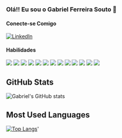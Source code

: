 ### Olá!! Eu sou o Gabriel Ferreira Souto 👋

<h4>Conecte-se Comigo</h4>
<a href="https://www.linkedin.com/in/gabriel-ferreira-souto/">
  <img alt="LinkedIn" src="https://img.shields.io/badge/LinkedIn-000?style=for-the-badge&logo=linkedin&logoColor=0E76A8">
</a>

<h4>Habilidades</h4>
<div>
  <img src="https://img.shields.io/badge/HTML5-000?style=for-the-badge&logo=html5">
  <img src="https://img.shields.io/badge/CSS-000?style=for-the-badge&logo=CSS3">
  <img src="https://img.shields.io/badge/JAVASCRIPT-000?style=for-the-badge&logo=Javascript">



  <img src="https://img.shields.io/badge/PYTHON-000?style=for-the-badge&logo=python&logoColor=">
  <img src=" https://img.shields.io/badge/Java-000?style=for-the-badge&logo=java">
  <img src="   https://img.shields.io/badge/C%20Sharp-000?style=for-the-badge&logo=csharp">


  <img src="https://img.shields.io/badge/.NET-000?style=for-the-badge&logo=dotnet">
  <img src="https://img.shields.io/badge/Spring%20Boot-000?style=for-the-badge&logo=springboot">
  
<img src="https://img.shields.io/badge/AWS-000?style=for-the-badge&logo=amazon-aws">
<img src="https://img.shields.io/badge/Azure-001?style=for-the-badge&logo=microsoft-azure">

  <img src="https://img.shields.io/badge/SQL%20SERVER-000?style=for-the-badge&logo=microsoft-sql-server">
  <img src="https://img.shields.io/badge/POSTGRE%20SQL-000?style=for-the-badge&logo=POSTGRESQL">
<img src="https://img.shields.io/badge/MongoDB-000?style=for-the-badge&logo=mongodb">
  
</div>

## GitHub Stats

![Gabriel's GitHub stats](https://github-readme-stats.vercel.app/api?username=devgferreira&show_icons=true&theme=radical)

## Most Used Languages


[![Top Langs](https://github-readme-stats.vercel.app/api/top-langs/?username=devgferreira&layout=compact)](https://github.com/devgferreira/github-readme-stats)'
